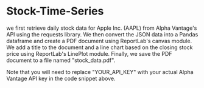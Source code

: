 # Stock-Time-Series
we first retrieve daily stock data for Apple Inc. (AAPL) from Alpha Vantage's API using the requests library. We then convert the JSON data into a Pandas dataframe and create a PDF document using ReportLab's canvas module. We add a title to the document and a line chart based on the closing stock price using ReportLab's LinePlot module. Finally, we save the PDF document to a file named "stock_data.pdf".

Note that you will need to replace "YOUR_API_KEY" with your actual Alpha Vantage API key in the code snippet above.
